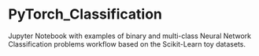# PyTorch_Classification
Jupyter Notebook with examples of binary and multi-class Neural Network Classification problems workflow based on the Scikit-Learn toy datasets.
